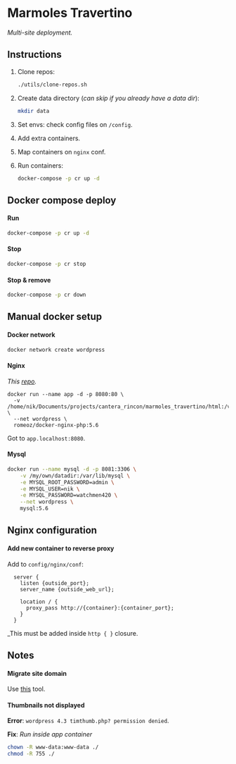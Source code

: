 Marmoles Travertino
===================
_Multi-site deployment._

## Instructions

1. Clone repos:
    ```bash
    ./utils/clone-repos.sh
    ```

2. Create data directory (_can skip if you already have a data dir_):
    ```bash
    mkdir data
    ```

3. Set envs: check config files on `/config`. 

5. Add extra containers.

6. Map containers on `nginx` conf.

7. Run containers:
    ```bash
    docker-compose -p cr up -d
    ```

## Docker compose deploy

#### Run
```bash
docker-compose -p cr up -d
```

#### Stop
```bash
docker-compose -p cr stop
```

#### Stop & remove
```bash
docker-compose -p cr down
```

## Manual docker setup

#### Docker network
```bash
docker network create wordpress
```

#### Nginx
_This [repo](https://github.com/romeOz/docker-nginx-php)._


```
docker run --name app -d -p 8080:80 \
  -v /home/nik/Documents/projects/cantera_rincon/marmoles_travertino/html:/var/www/app/ \
  --net wordpress \
  romeoz/docker-nginx-php:5.6
```

Got to `app.localhost:8080`.


#### Mysql
```bash
docker run --name mysql -d -p 8081:3306 \
    -v /my/own/datadir:/var/lib/mysql \
    -e MYSQL_ROOT_PASSWORD=admin \
    -e MYSQL_USER=nik \
    -e MYSQL_PASSWORD=watchmen420 \
    --net wordpress \
    mysql:5.6
```

## Nginx configuration

#### Add new container to reverse proxy
Add to `config/nginx/conf`:
```smartyconfig
  server {
    listen {outside_port};
    server_name {outside_web_url};

    location / {
      proxy_pass http://{container}:{container_port};
    }
  }
```
_This must be added inside `http { }` closure.


## Notes

#### Migrate site domain
Use [this](https://interconnectit.com/products/search-and-replace-for-wordpress-databases/) tool.

#### Thumbnails not displayed
**Error**: `wordpress 4.3 timthumb.php? permission denied`.

**Fix**: 
_Run inside app container_ 
```bash
chown -R www-data:www-data ./
chmod -R 755 ./
```

